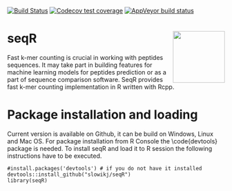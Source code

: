 [![Build Status](https://travis-ci.org/slowikj/seqR.svg?branch=master)](https://travis-ci.org/slowikj/seqR)
[![Codecov test coverage](https://codecov.io/gh/slowikj/seqR/branch/master/graph/badge.svg)](https://codecov.io/gh/slowikj/seqR?branch=master)
[![AppVeyor build status](https://ci.appveyor.com/api/projects/status/github/slowikj/seqR?branch=master&svg=true)](https://ci.appveyor.com/project/slowikj/seqR)
# seqR <img src = "man/images/logo.png" align = "right" width="120"/>

Fast k-mer counting is crucial in working with peptides sequences. It may take part in building features for machine learning models for peptides prediction or as a part of sequence comparison software. SeqR provides fast k-mer counting implementation in R written with Rcpp.

# Package installation and loading

Current version is available on Github, it can be build on Windows, Linux and Mac OS. For package installation from R Console the \code{devtools} package is needed. To install seqR and load it to R session the following instructions have to be executed.

```{r setup, eval=FALSE}
#install.packages('devtools') # if you do not have it installed
devtools::install_github("slowikj/seqR")
library(seqR)
```
